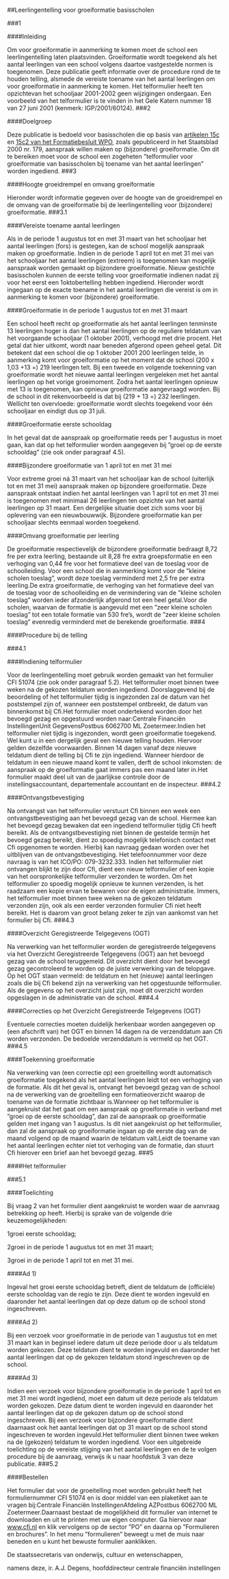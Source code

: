 <meta http-equiv='Content-Type' content='text/html; charset=utf-8' />

##Leerlingentelling voor groeiformatie basisscholen

###1 

####Inleiding

Om voor groeiformatie in aanmerking te komen moet de school een leerlingentelling laten plaatsvinden. Groeiformatie wordt toegekend als het aantal leerlingen van een school volgens daartoe vastgestelde normen is toegenomen. Deze publicatie geeft informatie over de procedure rond de te houden telling, alsmede de vereiste toename van het aantal leerlingen om voor groeiformatie in aanmerking te komen. Het telformulier heeft ten opzichtevan het schooljaar 2001-2002 geen wijzigingen ondergaan. Een voorbeeld van het telformulier is te vinden in het Gele Katern nummer 18 van 27 juni 2001 (kenmerk: IGP/2001/60124).
###2 

####Doelgroep

Deze publicatie is bedoeld voor basisscholen die op basis van [artikelen 15c](../../../../../../AMvB/formatiebesluit/wpo/BWBR0005441/README.md) en [15c2 van het Formatiebesluit WPO](../../../../../../AMvB/formatiebesluit/wpo/BWBR0005441/README.md), zoals gepubliceerd in het Staatsblad 2000 nr. 179, aanspraak willen maken op (bijzondere) groeiformatie. Om dit te bereiken moet voor de school een zogeheten ”telformulier voor groeiformatie van basisscholen bij toename van het aantal leerlingen” worden ingediend.
###3 

####Hoogte groeidrempel en omvang groeiformatie

Hieronder wordt informatie gegeven over de hoogte van de groeidrempel en de omvang van de groeiformatie bij de leerlingentelling voor (bijzondere) groeiformatie.
###3.1 

####Vereiste toename aantal leerlingen

Als in de periode 1 augustus tot en met 31 maart van het schooljaar het aantal leerlingen (fors) is gestegen, kan de school mogelijk aanspraak maken op groeiformatie. Indien in de periode 1 april tot en met 31 mei van het schooljaar het aantal leerlingen (extreem) is toegenomen kan mogelijk aanspraak worden gemaakt op bijzondere groeiformatie. Nieuw gestichte basisscholen kunnen de eerste telling voor groeiformatie indienen nadat zij voor het eerst een 1oktobertelling hebben ingediend. Hieronder wordt ingegaan op de exacte toename in het aantal leerlingen die vereist is om in aanmerking te komen voor (bijzondere) groeiformatie.

####Groeiformatie in de periode 1 augustus tot en met 31 maart

Een school heeft recht op groeiformatie als het aantal leerlingen tenminste 13 leerlingen hoger is dan het aantal leerlingen op de reguliere teldatum van het voorgaande schooljaar (1 oktober 2001), verhoogd met drie procent. Het getal dat hier uitkomt, wordt naar beneden afgerond opeen geheel getal. Dit betekent dat een school die op 1 oktober 2001 200 leerlingen telde, in aanmerking komt voor groeiformatie op het moment dat de school (200 x 1,03 +13 =) 219 leerlingen telt. Bij een tweede en volgende toekenning van groeiformatie wordt het nieuwe aantal leerlingen vergeleken met het aantal leerlingen op het vorige groeimoment. Zodra het aantal leerlingen opnieuw met 13 is toegenomen, kan opnieuw groeiformatie aangevraagd worden. Bij de school in dit rekenvoorbeeld is dat bij (219 + 13 =) 232 leerlingen. Wellicht ten overvloede: groeiformatie wordt slechts toegekend voor één schooljaar en eindigt dus op 31 juli.

####Groeiformatie eerste schooldag

In het geval dat de aanspraak op groeiformatie reeds per 1 augustus in moet gaan, kan dat op het telformulier worden aangegeven bij ”groei op de eerste schooldag” (zie ook onder paragraaf 4.5).

####Bijzondere groeiformatie van 1 april tot en met 31 mei

Voor extreme groei ná 31 maart van het schooljaar kan de school (uiterlijk tot en met 31 mei) aanspraak maken op bijzondere groeiformatie. Deze aanspraak ontstaat indien het aantal leerlingen van 1 april tot en met 31 mei is toegenomen met minimaal 26 leerlingen ten opzichte van het aantal leerlingen op 31 maart. Een dergelijke situatie doet zich soms voor bij oplevering van een nieuwbouwwijk. Bijzondere groeiformatie kan per schooljaar slechts eenmaal worden toegekend.

####Omvang groeiformatie per leerling

De groeiformatie respectievelijk de bijzondere groeiformatie bedraagt 8,72 fre per extra leerling, bestaande uit 8,28 fre extra groepsformatie en een verhoging van 0,44 fre voor het formatieve deel van de toeslag voor de schoolleiding. Voor een school die in aanmerking komt voor de ”kleine scholen toeslag”, wordt deze toeslag verminderd met 2,5 fre per extra leerling.De extra groeiformatie, de verhoging van het formatieve deel van de toeslag voor de schoolleiding en de vermindering van de ”kleine scholen toeslag” worden ieder afzonderlijk afgerond tot een heel getal.Voor die scholen, waarvan de formatie is aangevuld met een ”zeer kleine scholen toeslag” tot een totale formatie van 530 fre’s, wordt de ”zeer kleine scholen toeslag” evenredig verminderd met de berekende groeiformatie.
###4 

####Procedure bij de telling

###4.1 

####Indiening telformulier

Voor de leerlingentelling moet gebruik worden gemaakt van het formulier CFI 51074 (zie ook onder paragraaf 5.2). Het telformulier moet binnen twee weken na de gekozen teldatum worden ingediend. Doorslaggevend bij de beoordeling of het telformulier tijdig is ingezonden zal de datum van het poststempel zijn of, wanneer een poststempel ontbreekt, de datum van binnenkomst bij Cfi.Het formulier moet ondertekend worden door het bevoegd gezag en opgestuurd worden naar:Centrale Financiën InstellingenUnit GegevensPostbus 6062700 ML Zoetermeer.Indien het telformulier niet tijdig is ingezonden, wordt geen groeiformatie toegekend. Wel kunt u in een dergelijk geval een nieuwe telling houden. Hiervoor gelden dezelfde voorwaarden. Binnen 14 dagen vanaf deze nieuwe teldatum dient de telling bij Cfi te zijn ingediend. Wanneer hierdoor de teldatum in een nieuwe maand komt te vallen, derft de school inkomsten: de aanspraak op de groeiformatie gaat immers pas een maand later in.Het formulier maakt deel uit van de jaarlijkse controle door de instellingsaccountant, departementale accountant en de inspecteur.
###4.2 

####Ontvangstbevestiging

Na ontvangst van het telformulier verstuurt Cfi binnen een week een ontvangstbevestiging aan het bevoegd gezag van de school. Hiermee kan het bevoegd gezag bewaken dat een ingediend telformulier tijdig Cfi heeft bereikt. Als de ontvangstbevestiging niet binnen de gestelde termijn het bevoegd gezag bereikt, dient zo spoedig mogelijk telefonisch contact met Cfi opgenomen te worden. Hierbij kan navraag gedaan worden over het uitblijven van de ontvangstbevestiging. Het telefoonnummer voor deze navraag is van het ICO/PO: 079-3232.333. Indien het telformulier niet ontvangen blijkt te zijn door Cfi, dient een nieuw telformulier of een kopie van het oorspronkelijke telformulier verzonden te worden. Om het telformulier zo spoedig mogelijk opnieuw te kunnen verzenden, is het raadzaam een kopie ervan te bewaren voor de eigen administratie. Immers, het telformulier moet binnen twee weken na de gekozen teldatum verzonden zijn, ook als een eerder verzonden formulier Cfi niet heeft bereikt. Het is daarom van groot belang zeker te zijn van aankomst van het formulier bij Cfi.
###4.3 

####Overzicht Geregistreerde Telgegevens (OGT)

Na verwerking van het telformulier worden de geregistreerde telgegevens via het Overzicht Geregistreerde Telgegevens (OGT) aan het bevoegd gezag van de school teruggemeld. Dit overzicht dient door het bevoegd gezag gecontroleerd te worden op de juiste verwerking van de telopgave. Op het OGT staan vermeld: de teldatum en het (nieuwe) aantal leerlingen zoals die bij Cfi bekend zijn na verwerking van het opgestuurde telformulier. Als de gegevens op het overzicht juist zijn, moet dit overzicht worden opgeslagen in de administratie van de school.
###4.4 

####Correcties op het Overzicht Geregistreerde Telgegevens (OGT)

Eventuele correcties moeten duidelijk herkenbaar worden aangegeven op (een afschrift van) het OGT en binnen 14 dagen na de verzenddatum aan Cfi worden verzonden. De bedoelde verzenddatum is vermeld op het OGT.
###4.5 

####Toekenning groeiformatie

Na verwerking van (een correctie op) een groeitelling wordt automatisch groeiformatie toegekend als het aantal leerlingen leidt tot een verhoging van de formatie. Als dit het geval is, ontvangt het bevoegd gezag van de school na de verwerking van de groeitelling een formatieoverzicht waarop de toename van de formatie zichtbaar is.Wanneer op het telformulier is aangekruist dat het gaat om een aanspraak op groeiformatie in verband met ”groei op de eerste schooldag”, dan zal de aanspraak op groeiformatie gelden met ingang van 1 augustus. Is dit niet aangekruist op het telformulier, dan zal de aanspraak op groeiformatie ingaan op de eerste dag van de maand volgend op de maand waarin de teldatum valt.Leidt de toename van het aantal leerlingen echter niet tot verhoging van de formatie, dan stuurt Cfi hierover een brief aan het bevoegd gezag.
###5 

####Het telformulier

###5.1 

####Toelichting

Bij vraag 2 van het formulier dient aangekruist te worden waar de aanvraag betrekking op heeft. Hierbij is sprake van de volgende drie keuzemogelijkheden:

1groei eerste schooldag;

2groei in de periode 1 augustus tot en met 31 maart;

3groei in de periode 1 april tot en met 31 mei.

####Ad 1)

Ingeval het groei eerste schooldag betreft, dient de teldatum de (officiële) eerste schooldag van de regio te zijn. Deze dient te worden ingevuld en daaronder het aantal leerlingen dat op deze datum op de school stond ingeschreven.

####Ad 2)

Bij een verzoek voor groeiformatie in de periode van 1 augustus tot en met 31 maart kan in beginsel iedere datum uit deze periode door u als teldatum worden gekozen. Deze teldatum dient te worden ingevuld en daaronder het aantal leerlingen dat op de gekozen teldatum stond ingeschreven op de school.

####Ad 3)

Indien een verzoek voor bijzondere groeiformatie in de periode 1 april tot en met 31 mei wordt ingediend, moet een datum uit deze periode als teldatum worden gekozen. Deze datum dient te worden ingevuld en daaronder het aantal leerlingen dat op de gekozen datum op de school stond ingeschreven. Bij een verzoek voor bijzondere groeiformatie dient daarnaast ook het aantal leerlingen dat op 31 maart op de school stond ingeschreven te worden ingevuld.Het telformulier dient binnen twee weken na de (gekozen) teldatum te worden ingediend. Voor een uitgebreide toelichting op de vereiste stijging van het aantal leerlingen en de te volgen procedure bij de aanvraag, verwijs ik u naar hoofdstuk 3 van deze publicatie.
###5.2 

####Bestellen

Het formulier dat voor de groeitelling moet worden gebruikt heeft het formuliernummer CFI 51074 en is door middel van een plaketiket aan te vragen bij:Centrale Financiën InstellingenAfdeling AZPostbus 6062700 ML Zoetermeer.Daarnaast bestaat de mogelijkheid dit formulier van internet te downloaden en uit te printen met uw eigen computer. Ga hiervoor naar www.cfi.nl en klik vervolgens op de sector ”PO” en daarna op ”Formulieren en brochures”. In het menu ”formulieren” beweegt u met de muis naar beneden en u kunt het bewuste formulier aanklikken. 

De 
staatssecretaris van onderwijs, cultuur en wetenschappen, 

namens deze, 
ir. A.J. Degens, 
hoofddirecteur centrale financiën instellingen 
